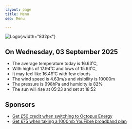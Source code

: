 ```yaml
---
layout: page
title: Menu
seo: Menu

---
```


![Logo](/images/logo.jpg){:width="832px"}

<!-- weather_marker starts -->
## On Wednesday, 03 September 2025

- The average temperature today is 16.63˚C,
- With highs of 17.94˚C and lows of 15.93˚C,
- It may feel like 16.49˚C with few clouds
- The wind speed is 4.63m/s and visibility is 10000m
- The pressure is 998hPa and humidity is 82%
- The sun will rise at 05:23 and set at 18:52

<!-- weather_marker ends -->

## Sponsors

- [Get £50 credit when switching to Octopus Energy](https://bit.ly/3oD1nnS)
- [Get £75 when taking a 1000mb YouFibre broadband plan](https://aklam.io/91zWhU?)

